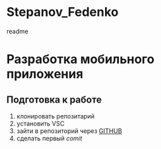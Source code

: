 # Stepanov_Fedenko
readme
# Разработка мобильного приложения 
## Подготовка к работе
1. клонировать репозитарий
2. установить VSC
3. зайти в репозиторий через [GITHUB](https://github.com/Ard3n0/Stepanov_Fedenko)
4. сделать первый _comit_
